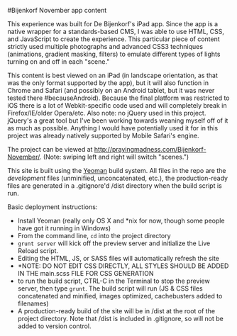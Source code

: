 #Bijenkorf November app content

This experience was built for De Bijenkorf's iPad app. Since the app is a native wrapper for a standards-based CMS, I was able to use HTML, CSS, and JavaScript to create the experience. This particular piece of content strictly used multiple photographs and advanced CSS3 techniques (animations, gradient masking, filters) to emulate different types of lights turning on and off in each "scene."

This content is best viewed on an iPad (in landscape orientation, as that was the only format supported by the app), but it will also function in Chrome and Safari (and possibly on an Android tablet, but it was never tested there #becauseAndroid). Because the final platform was restricted to iOS there is a lot of Webkit-specific code used and will completely break in Firefox/IE/older Opera/etc. Also note: no jQuery used in this project. jQuery's a great tool but I've been working towards weaning myself off of it as much as possible. Anything I would have potentially used it for in this project was already natively supported by Mobile Safari's engine.

The project can be viewed at http://prayingmadness.com/Bijenkorf-November/. (Note: swiping left and right will switch "scenes.")


This site is built using the <a href="http://yeoman.io">Yeoman</a> build system. All files in the repo are the _development_ files (unminified, unconcatenated, etc.), the production-ready files are generated in a .gitignore'd /dist directory when the build script is run.

Basic deployment instructions:
* Install Yeoman (really only OS X and *nix for now, though some people have got it running in Windows)
* From the command line, `cd` into the project directory
* `grunt server` will kick off the preview server and initialize the Live Reload script. 
* Editing the HTML, JS, or SASS files will automatically refresh the site
* *NOTE: DO NOT EDIT CSS DIRECTLY, ALL STYLES SHOULD BE ADDED IN THE main.scss FILE FOR CSS GENERATION
* to run the build script, CTRL-C in the Terminal to stop the preview server, then type `grunt`. The build script will run (JS & CSS files concatenated and minified, images optimized, cachebusters added to filenames)
* A production-ready build of the site will be in /dist at the root of the project directory. Note that /dist is included in .gitignore, so will not be added to version control.
